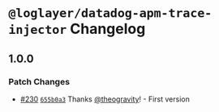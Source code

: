 # `@loglayer/datadog-apm-trace-injector` Changelog

## 1.0.0

### Patch Changes

- [#230](https://github.com/loglayer/loglayer/pull/230) [`655b0a3`](https://github.com/loglayer/loglayer/commit/655b0a3496e1ee305cfb59e993164a72af1694e8) Thanks [@theogravity](https://github.com/theogravity)! - First version

